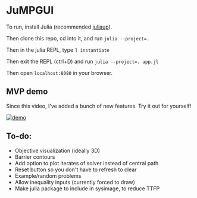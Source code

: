 # JuMPGUI


To run, install Julia (recommended [juliaup](https://github.com/JuliaLang/juliaup?tab=readme-ov-file#mac-linux-and-freebsd)).

Then clone this repo, cd into it, and run `julia --project=.`

Then in the julia REPL, type `] instantiate`

Then exit the REPL (ctrl+D) and run `julia --project=. app.jl`

Then open `localhost:8080` in your browser.


## MVP demo

Since this video, I've added a bunch of new features. Try it out for yourself!

[![demo](https://github.com/user-attachments/assets/bd396b1a-2ab0-4276-9488-91c6ee62e3e0)](https://github.com/user-attachments/assets/bd396b1a-2ab0-4276-9488-91c6ee62e3e0)


## To-do:

- Objective visualization (ideally 3D)
- Barrier contours
- Add option to plot iterates of solver instead of central path
- Reset button so you don't have to refresh to clear
- Example/random problems
- Allow inequality inputs (currently forced to draw)
- Make julia package to include in sysimage, to reduce TTFP